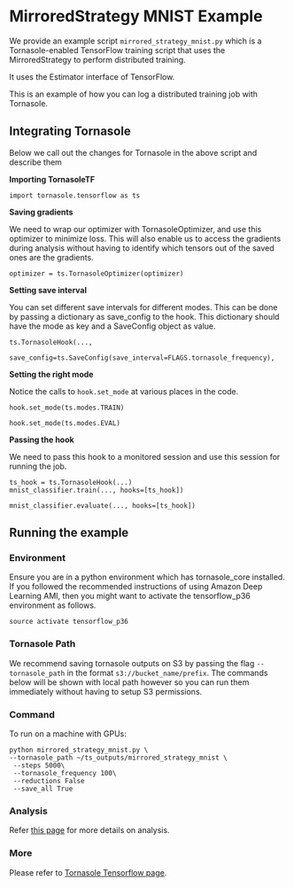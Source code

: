 # MirroredStrategy MNIST Example
We provide an example script `mirrored_strategy_mnist.py` which is a Tornasole-enabled TensorFlow training script
that uses the MirroredStrategy to perform distributed training.

It uses the Estimator interface of TensorFlow.

This is an example of how you can log a distributed training job with Tornasole.

## Integrating Tornasole
Below we call out the changes for Tornasole in the above script and describe them

**Importing TornasoleTF**
```
import tornasole.tensorflow as ts
```
**Saving gradients**

We need to wrap our optimizer with TornasoleOptimizer, and use this optimizer to minimize loss.
This will also enable us to access the gradients during analysis without having to identify which tensors out of the saved ones are the gradients.
```
optimizer = ts.TornasoleOptimizer(optimizer)
```


**Setting save interval**

You can set different save intervals for different modes.
This can be done by passing a dictionary as save_config to the hook.
This dictionary should have the mode as key and a SaveConfig object as value.
```
ts.TornasoleHook(...,
    save_config=ts.SaveConfig(save_interval=FLAGS.tornasole_frequency),
```
**Setting the right mode**

Notice the calls to `hook.set_mode` at various places in the code.
```
hook.set_mode(ts.modes.TRAIN)
```

```
hook.set_mode(ts.modes.EVAL)
```
**Passing the hook**

We need to pass this hook to a monitored session and use this session for running the job.
```
ts_hook = ts.TornasoleHook(...)
mnist_classifier.train(..., hooks=[ts_hook])
```

```
mnist_classifier.evaluate(..., hooks=[ts_hook])
```
## Running the example
### Environment
Ensure you are in a python environment which has tornasole_core installed. If you followed the recommended instructions of using Amazon Deep Learning AMI, then you might want to activate the tensorflow_p36 environment as follows.
```
source activate tensorflow_p36
```
### Tornasole Path
We recommend saving tornasole outputs on S3 by passing the
flag `--tornasole_path` in the format `s3://bucket_name/prefix`.
The commands below will be shown with local path however so you can
run them immediately without having to setup S3 permissions.

### Command

To run on a machine with GPUs:
```
python mirrored_strategy_mnist.py \
--tornasole_path ~/ts_outputs/mirrored_strategy_mnist \
 --steps 5000\
 --tornasole_frequency 100\
 --reductions False
 --save_all True

```

### Analysis
Refer [this page](../../../rules/README.md) for more details on analysis.

### More
Please refer to [Tornasole Tensorflow page](../../README.md).
